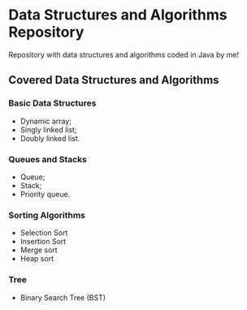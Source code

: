 # Data Structures and Algorithms Repository
Repository with data structures and algorithms coded in Java by me!

## Covered Data Structures and Algorithms

### Basic Data Structures

* Dynamic array;
* Singly linked list;
* Doubly linked list.

### Queues and Stacks

* Queue;
* Stack;
* Priority queue.

### Sorting Algorithms

* Selection Sort
* Insertion Sort
* Merge sort
* Heap sort

### Tree

* Binary Search Tree (BST)

